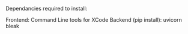 Dependancies required to install:

Frontend:
    Command Line tools for XCode
Backend (pip install):
    uvicorn
    bleak